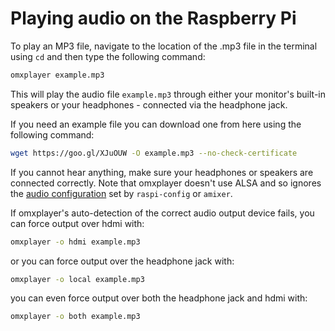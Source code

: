 # Playing audio on the Raspberry Pi

To play an MP3 file, navigate to the location of the .mp3 file in the terminal using `cd` and then type the following command: 

```bash
omxplayer example.mp3
```
    
This will play the audio file `example.mp3` through either your monitor's built-in speakers or your headphones - connected via the headphone jack.

If you need an example file you can download one from here using the following command:

```bash
wget https://goo.gl/XJuOUW -O example.mp3 --no-check-certificate
```

If you cannot hear anything, make sure your headphones or speakers are connected correctly. Note that omxplayer doesn't use ALSA and so ignores the [audio configuration](../../configuration/audio-config.md) set by `raspi-config` or `amixer`.

If omxplayer's auto-detection of the correct audio output device fails, you can force output over hdmi with:

```bash
omxplayer -o hdmi example.mp3
```

or you can force output over the headphone jack with:

```bash
omxplayer -o local example.mp3
```

you can even force output over both the headphone jack and hdmi with:

```bash
omxplayer -o both example.mp3
```
